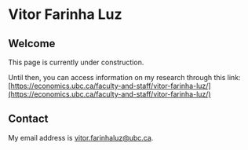 # Vitor Farinha Luz

## Welcome
This page is currently under construction. 

Until then, you can access information on my research through this link:
[https://economics.ubc.ca/faculty-and-staff/vitor-farinha-luz/](https://economics.ubc.ca/faculty-and-staff/vitor-farinha-luz/)


## Contact

My email address is [vitor.farinhaluz@ubc.ca](mailto:vitor.farinhaluz@ubc.ca).
